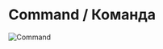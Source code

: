 # Command / Команда

![Command](https://hsto.org/getpro/habr/post_images/0b9/09b/8fb/0b909b8fbe9fa7d4c02225c2004cb126.jpg)